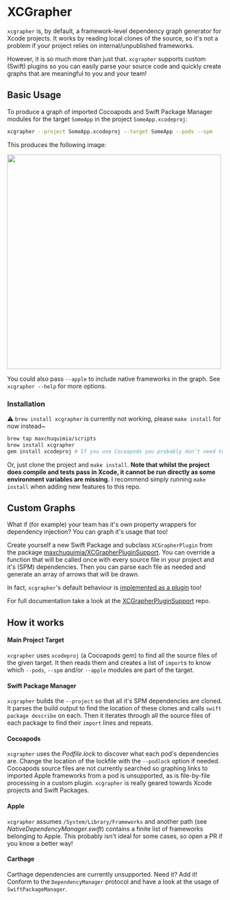 # XCGrapher 
`xcgrapher` is, by default, a framework-level dependency graph generator for Xcode projects.
It works by reading local clones of the source, so it's not a problem if your project relies on internal/unpublished frameworks.

However, it is so much more than just that. `xcgrapher` supports custom (Swift) plugins so you can easily parse your source code and quickly create graphs that are meaningful to you and your team!

## Basic Usage
To produce a graph of imported Cocoapods and Swift Package Manager modules for the target `SomeApp` in the project `SomeApp.xcodeproj`:
```sh
xcgrapher --project SomeApp.xcodeproj --target SomeApp --pods --spm
```
This produces the following image:

<img src="https://github.com/maxchuquimia/xcgrapher/blob/master/Marketting/xcgrapher.png?raw=true" width="500"/>

You could also pass `--apple` to include native frameworks in the graph. See `xcgrapher --help` for more options.

### Installation
⚠️ `brew install xcgrapher` is currently not working, please `make install` for now instead~
```sh
brew tap maxchuquimia/scripts
brew install xcgrapher
gem install xcodeproj # If you use Cocoapods you probably don't need to do this
```

Or, just clone the project and `make install`. **Note that whilst the project does compile and tests pass in Xcode, it cannot be run directly as some environment variables are missing.** I recommend simply running `make install` when adding new features to this repo.

## Custom Graphs
What if (for example) your team has it's own property wrappers for dependency injection? You can graph it's usage that too!

Create yourself a new Swift Package and subclass `XCGrapherPlugin` from the package [maxchuquimia/XCGrapherPluginSupport](https://github.com/maxchuquimia/XCGrapherPluginSupport). You can override a function that will be called once with every source file in your project and it's (SPM) dependencies. Then you can parse each file as needed and generate an array of arrows that will be drawn.

In fact, `xcgrapher`'s default behaviour is [implemented as a plugin](https://github.com/maxchuquimia/xcgrapher/tree/master/Sources/XCGrapherModuleImportPlugin) too!

For full documentation take a look at the [XCGrapherPluginSupport](https://github.com/maxchuquimia/XCGrapherPluginSupport) repo.

## How it works

#### Main Project Target
`xcgrapher` uses `xcodeproj` (a Cocoapods gem) to find all the source files of the given target. It then reads them and creates a list of  `import`s to know which `--pods`, `--spm` and/or `--apple` modules are part of the target.

#### Swift Package Manager
`xcgrapher` builds the `--project` so that all it's SPM dependencies are cloned. It parses the build output to find the location of these clones and calls `swift package describe` on each. Then it iterates through all the source files of each package to find their `import` lines and repeats.

#### Cocoapods
`xcgrapher` uses the _Podfile.lock_ to discover what each pod's dependencies are. Change the location of the lockfile with the `--podlock` option if needed. Cocoapods source files are not currently searched so graphing links to imported Apple frameworks from a pod is unsupported, as is file-by-file processing in a custom plugin. `xcgrapher` is really geared towards Xcode projects and Swift Packages.

#### Apple
`xcgrapher` assumes `/System/Library/Frameworks` and another path (see _NativeDependencyManager.swift_) contains a finite list of frameworks belonging to Apple. This probably isn't ideal for some cases, so open a PR if you know a better way!

#### Carthage
Carthage dependencies are currently unsupported. Need it? Add it! Conform to the `DependencyManager` protocol and have a look at the usage of `SwiftPackageManager`.
